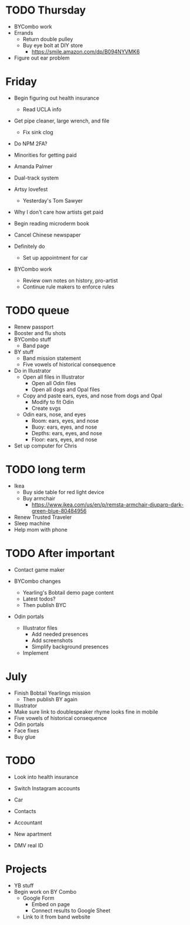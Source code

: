 # TODO Thursday
* BYCombo work
* Errands
    * Return double pulley
    * Buy eye bolt at DIY store
        * https://smile.amazon.com/dp/B094NYVMK6
* Figure out ear problem

# Friday
* Begin figuring out health insurance
    * Read UCLA info
* Get pipe cleaner, large wrench, and file
    * Fix sink clog

* Do NPM 2FA?
* Minorities for getting paid
* Amanda Palmer
* Dual-track system
* Artsy lovefest
    * Yesterday's Tom Sawyer
* Why I don't care how artists get paid

* Begin reading microderm book
* Cancel Chinese newspaper
* Definitely do
    * Set up appointment for car
* BYCombo work
    * Review own notes on history, pro-artist
    * Continue rule makers to enforce rules

# TODO queue
* Renew passport
* Booster and flu shots
* BYCombo stuff
    * Band page
* BY stuff
    * Band mission statement
    * Five vowels of historical consequence
* Do in Illustrator
    * Open all files in Illustrator
        * Open all Odin files
        * Open all dogs and Opal files
    * Copy and paste ears, eyes, and nose from dogs and Opal
        * Modify to fit Odin
        * Create svgs
    * Odin ears, nose, and eyes
        * Room: ears, eyes, and nose
        * Buoy: ears, eyes, and nose
        * Depths: ears, eyes, and nose
        * Floor: ears, eyes, and nose
* Set up computer for Chris

# TODO long term
* Ikea
    * Buy side table for red light device
    * Buy armchair
        * https://www.ikea.com/us/en/p/remsta-armchair-djuparp-dark-green-blue-80484956
* Renew Trusted Traveler
* Sleep machine
* Help mom with phone

# TODO After important
* Contact game maker
* BYCombo changes
    * Yearling's Bobtail demo page content
    * Latest todos?
    * Then publish BYC

* Odin portals
    * Illustrator files
        * Add needed presences
        * Add screenshots
        * Simplify background presences
    * Implement
<!-- * Didi past ending
    * Make sketch to scan
        * Photo scrapbook
    * Implement -->
<!-- * My 100,000th Dream
    * Create Illustrator file
    * Add dream final presence
    * Design and draw dream final -->

# July
* Finish Bobtail Yearlings mission
    * Then publish BY again
* Illustrator
* Make sure link to doublespeaker rhyme looks fine in mobile
* Five vowels of historical consequence
* Odin portals
* Face fixes
* Buy glue

# TODO
* Look into health insurance
* Switch Instagram accounts

* Car
* Contacts
* Accountant
* New apartment
* DMV real ID

# Projects
* YB stuff
* Begin work on BY Combo
    * Google Form
        * Embed on page
        * Connect results to Google Sheet
    * Link to it from band website